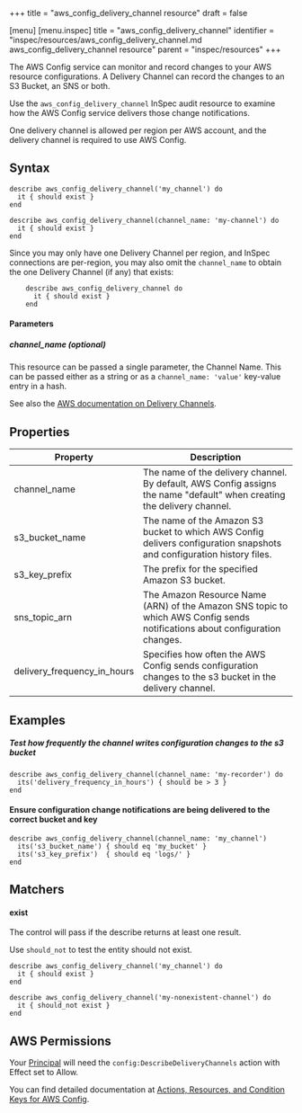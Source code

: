+++
title = "aws_config_delivery_channel resource"
draft = false

[menu]
  [menu.inspec]
    title = "aws_config_delivery_channel"
    identifier = "inspec/resources/aws_config_delivery_channel.md aws_config_delivery_channel resource"
    parent = "inspec/resources"
+++


The AWS Config service can monitor and record changes to your AWS resource configurations. A Delivery Channel can record the changes
to an S3 Bucket, an SNS or both.

Use the `aws_config_delivery_channel` InSpec audit resource to examine how the AWS Config service delivers those change notifications.

One delivery channel is allowed per region per AWS account, and the delivery channel is required to use AWS Config.  

## Syntax

    describe aws_config_delivery_channel('my_channel') do
      it { should exist }
    end

    describe aws_config_delivery_channel(channel_name: 'my-channel') do
      it { should exist }
    end
    
Since you may only have one Delivery Channel per region, and InSpec connections are per-region, you may also omit the `channel_name` to obtain the one Delivery Channel (if any) that exists:
    
        describe aws_config_delivery_channel do
          it { should exist }
        end

#### Parameters

##### channel\_name _(optional)_

This resource can be passed a single parameter, the Channel Name. 
This can be passed either as a string or as a `channel_name: 'value'` key-value entry in a hash.

See also the [AWS documentation on Delivery Channels](https://docs.aws.amazon.com/config/latest/developerguide/manage-delivery-channel.html).


## Properties

|Property                       | Description|
| ---                           | --- |
|channel\_name                  | The name of the delivery channel. By default, AWS Config assigns the name "default" when creating the delivery channel. |
|s3\_bucket\_name               | The name of the Amazon S3 bucket to which AWS Config delivers configuration snapshots and configuration history files.  |
|s3\_key\_prefix                | The prefix for the specified Amazon S3 bucket. |
|sns\_topic\_arn                | The Amazon Resource Name (ARN) of the Amazon SNS topic to which AWS Config sends notifications about configuration changes.  |
|delivery\_frequency\_in\_hours | Specifies how often the AWS Config sends configuration changes to the s3 bucket in the delivery channel. |

## Examples

##### Test how frequently the channel writes configuration changes to the s3 bucket
    describe aws_config_delivery_channel(channel_name: 'my-recorder') do
      its('delivery_frequency_in_hours') { should be > 3 }
    end

#### Ensure configuration change notifications are being delivered to the correct bucket and key
    describe aws_config_delivery_channel(channel_name: 'my_channel')
      its('s3_bucket_name') { should eq 'my_bucket' }
      its('s3_key_prefix')  { should eq 'logs/' }
    end
    
## Matchers

#### exist

The control will pass if the describe returns at least one result.

Use `should_not` to test the entity should not exist.

    describe aws_config_delivery_channel('my_channel') do
      it { should exist }
    end

    describe aws_config_delivery_channel('my-nonexistent-channel') do
      it { should_not exist }
    end
## AWS Permissions

Your [Principal](https://docs.aws.amazon.com/IAM/latest/UserGuide/intro-structure.html#intro-structure-principal) will need the `config:DescribeDeliveryChannels` action with Effect set to Allow.

You can find detailed documentation at [Actions, Resources, and Condition Keys for AWS Config](https://docs.aws.amazon.com/IAM/latest/UserGuide/list_awsconfig.html).
